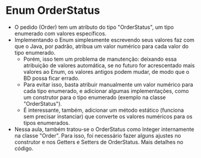 # Enum OrderStatus

- O pedido (Order) tem um atributo do tipo "OrderStatus", um tipo enumerado com valores específicos.
- Implementando o Enum simplesmente escrevendo seus valores faz com que o Java, por padrão, atribua um valor numérico para cada valor do tipo enumerado.
  - Porém, isso tem um problema de manutenção: deixando essa atribuição de valores automática, se no futuro for acrescentado mais valores ao Enum, os valores antigos podem mudar, de modo que o BD possa ficar errado.
  - Para evitar isso, basta atribuir manualmente um valor numérico para cada tipo enumerado, e adicionar algumas implementações, como um construtor para o tipo enumerado (exemplo na classe "OrderStatus").
  - É interessante, também, adicionar um método estático (funciona sem precisar instanciar) que converte os valores numéricos para os tipos enumerados.
- Nessa aula, também tratou-se o OrderStatus como Integer internamente na classe "Order". Para isso, foi necessário fazer alguns ajustes no construtor e nos Getters e Setters de OrderStatus. Mais detalhes no código.
